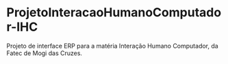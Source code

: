 # ProjetoInteracaoHumanoComputador-IHC
Projeto de interface ERP para a matéria Interação Humano Computador, da Fatec de Mogi das Cruzes. 
